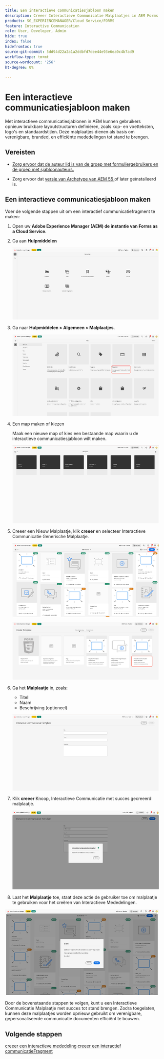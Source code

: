 ```yaml
---
title: Een interactieve communicatiesjabloon maken
description: Creeer Interactieve Communicatie Malplaatjes in AEM Forms om herbruikbare lay-outs te bepalen, merkconsistentie te verzekeren, en de verwezenlijking van gepersonaliseerde, gegeven-gedreven mededelingen te stroomlijnen.
products: SG_EXPERIENCEMANAGER/Cloud Service/FORMS
feature: Interactive Communication
role: User, Developer, Admin
hide: true
index: false
hidefromtoc: true
source-git-commit: 5dd94d22a2a1a2ddbfd7dee44e93e6ea0c4b7ad9
workflow-type: tm+mt
source-wordcount: '256'
ht-degree: 0%

---
```



# Een interactieve communicatiesjabloon maken

Met interactieve communicatiesjablonen in AEM kunnen gebruikers opnieuw bruikbare layoutstructuren definiëren, zoals kop- en voetteksten, logo&#39;s en standaardstijlen. Deze malplaatjes dienen als basis om verenigbare, branded, en efficiënte mededelingen tot stand te brengen.

## Vereisten

* [Zorg ervoor dat de auteur lid is van de groep met formuliergebruikers en de groep met sjabloonauteurs.](/help/forms/setup-forms-cloud-service.md#configure-users)

* Zorg ervoor dat [ versie van Archetype van AEM 55 ](https://github.com/adobe/aem-project-archetype) of later geïnstalleerd is.

## Een interactieve communicatiesjabloon maken

Voer de volgende stappen uit om een interactief communicatiefragment te maken:

1. Open uw **Adobe Experience Manager (AEM) de instantie van Forms as a Cloud Service**.

1. Ga aan **Hulpmiddelen**

   ![ vind IC Docu ](/help/forms/interactive-communication/assets/aem.png)

1. Ga naar **Hulpmiddelen > Algemeen > Malplaatjes**.

   ![ vind IC Docu ](/help/forms/interactive-communication/assets/template.png)

1. Een map maken of kiezen

   Maak een nieuwe map of kies een bestaande map waarin u de interactieve communicatiesjabloon wilt maken.

   ![ vind IC Docu ](/help/forms/interactive-communication/assets/choosefolder.png)

1. Creeer een Nieuw Malplaatje, klik **creeer** en selecteer Interactieve Communicatie Generische Malplaatje.

   ![ vind IC Docu ](/help/forms/interactive-communication/assets/create1.png)

   ![ vind IC Docu ](/help/forms/interactive-communication/assets/choose.png)

1. Ga het **Malplaatje** in, zoals:

   * Titel
   * Naam
   * Beschrijving (optioneel)

   ![ vind IC Docu ](/help/forms/interactive-communication/assets/create2.png)

1. Klik **creeer** Knoop, Interactieve Communicatie met succes gecreeerd malplaatje.

   ![ vind IC Docu ](/help/forms/interactive-communication/assets/enabled.png)

1. Laat het **Malplaatje** toe, staat deze actie de gebruiker toe om malplaatje te gebruiken voor het creëren van Interactieve Mededelingen.

![ vind IC Docu ](/help/forms/interactive-communication/assets/enable.png)

Door de bovenstaande stappen te volgen, kunt u een Interactieve Communicatie Malplaatje met succes tot stand brengen. Zodra toegelaten, kunnen deze malplaatjes worden opnieuw gebruikt om verenigbare, gepersonaliseerde communicatie documenten efficiënt te bouwen.

## Volgende stappen

[ creeer een interactieve mededeling ](/help/forms/interactive-communication/create-interactive-communication.md)
[ creeer een interactief communicatieFragment ](/help/forms/interactive-communication/create-interactive-communication-fragment.md)
